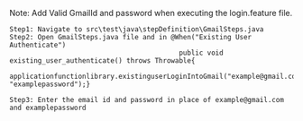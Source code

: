 Note: Add Valid GmailId and password when executing the login.feature file.

    Step1: Navigate to src\test\java\stepDefinition\GmailSteps.java
    Step2: Open GmailSteps.java file and in @When("Existing User Authenticate")
	                                          public void existing_user_authenticate() throws Throwable{
		                                 applicationfunctionlibrary.existinguserLoginIntoGmail("example@gmail.com", "examplepassword");}

    Step3: Enter the email id and password in place of example@gmail.com and examplepassword
		
